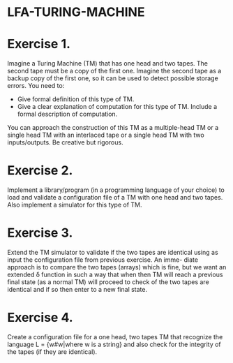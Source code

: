 # LFA-TURING-MACHINE

# Exercise 1.

Imagine a Turing Machine (TM) that has one head and two tapes. The second tape must be a copy of the first one. Imagine the second tape as a backup copy of the first one, so it can be used to detect possible storage errors. You need to:

* Give formal definition of this type of TM.
* Give a clear explanation of computation for this type of TM. Include a formal description of computation.


You can approach the construction of this TM as a multiple-head TM or a single head TM with an interlaced tape or a single head TM with two inputs/outputs. Be creative but rigorous.

# Exercise 2. 

Implement a library/program (in a programming language of your choice) to load and validate a configuration file of a TM with one head and two tapes. Also implement a simulator for this type of TM.

# Exercise 3. 

Extend the TM simulator to validate if the two tapes are identical using as input the configuration file from previous exercise. An imme- diate approach is to compare the two tapes (arrays) which is fine, but we want an extended δ function in such a way that when then TM will reach a previous final state (as a normal TM) will proceed to check of the two tapes are identical and if so then enter to a new final state.

# Exercise 4. 

Create a configuration file for a one head, two tapes TM that recognize the language L = {w#w|where w is a string} and also check for the integrity of the tapes (if they are identical).

